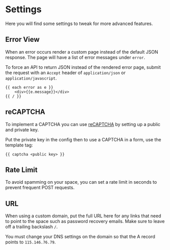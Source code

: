 # Settings

Here you will find some settings to tweak for more advanced features.

## Error View

When an error occurs render a custom page instead of the default JSON response. The page will have a list of error messages under `error`.

To force an API to return JSON instead of the rendered error page, submit the request with an `Accept` header of `application/json` or `application/javascript`.

~~~
{{ each error as e }}
	<div>{{e.message}}</div>
{{ / }}
~~~

## reCAPTCHA

To implement a CAPTCHA you can use [reCAPTCHA](https://www.google.com/recaptcha/admin/create) by setting up a public and private key.

Put the private key in the config then to use a CAPTCHA in a form, use the template tag:

~~~
{{ captcha <public key> }}
~~~

## Rate Limit

To avoid spamming on your space, you can set a rate limit in seconds to prevent frequent POST requests.

## URL

When using a custom domain, put the full URL here for any links that need to point to the space such as password recovery emails. Make sure to leave off a trailing backslash `/`.

You must change your DNS settings on the domain so that the A record points to `115.146.76.79`.